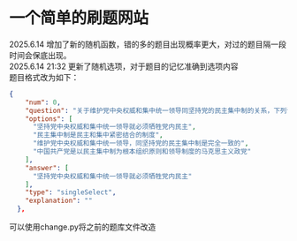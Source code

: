 # 一个简单的刷题网站

2025.6.14 增加了新的随机函数，错的多的题目出现概率更大，对过的题目隔一段时间会保底出现。  
2025.6.14 21:32 更新了随机选项，对于题目的记忆准确到选项内容  
题目格式改为如下：
``` json
{
    "num": 0,
    "question": "关于维护党中央权威和集中统一领导同坚持党的民主集中制的关系，下列说法中错误的是（）。",
    "options": [
      "坚持党中央权威和集中统一领导就必须牺牲党内民主",
      "民主集中制是民主和集中紧密结合的制度",
      "维护党中央权威和集中统一领导，同坚持党的民主集中制是完全一致的",
      "中国共产党是以民主集中制为根本组织原则和领导制度的马克思主义政党"
    ],
    "answer": [
      "坚持党中央权威和集中统一领导就必须牺牲党内民主"
    ],
    "type": "singleSelect",
    "explanation": ""
  },
```
可以使用change.py将之前的题库文件改造
